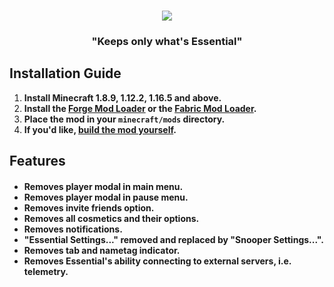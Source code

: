 <br />

<p align="center">

  <img src="https://raw.githubusercontent.com/Scherso/NotSoEssential/main/.github/NOTSOESSENTIAL.svg">

</p>

<h3 align="center">

"Keeps only what's Essential"

</h3>

## Installation Guide

1. **Install Minecraft 1.8.9, 1.12.2, 1.16.5 and above.**
2. **Install the [Forge Mod Loader][forge] or the [Fabric Mod Loader][fabric].**
3. **Place the mod in your `minecraft/mods` directory.**
4. **If you'd like, [build the mod yourself][build].** 

## Features

<h4 align="left">

- Removes player modal in main menu.
- Removes player modal in pause menu.
- Removes invite friends option.
- Removes all cosmetics and their options.
- Removes notifications.
- "Essential Settings..." removed and replaced by "Snooper Settings...".
- Removes tab and nametag indicator.
- Removes Essential's ability connecting to external servers, i.e. telemetry.
</h4>

[forge]: https://files.minecraftforge.net/net/minecraftforge/forge/index_1.8.9.html
[fabric]: https://wiki.fabricmc.net/install

[build]: https://github.com/Scherso/NotSoEssential/wiki/Build-With-Gradle
